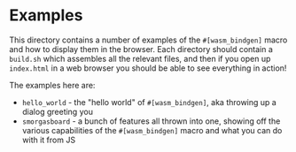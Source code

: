 # Examples

This directory contains a number of examples of the `#[wasm_bindgen]` macro and
how to display them in the browser. Each directory should contain a `build.sh`
which assembles all the relevant files, and then if you open up `index.html` in
a web browser you should be able to see everything in action!

The examples here are:

* `hello_world` - the "hello world" of `#[wasm_bindgen]`, aka throwing up a
  dialog greeting you
* `smorgasboard` - a bunch of features all thrown into one, showing off the
  various capabilities of the `#[wasm_bindgen]` macro and what you can do with
  it from JS
